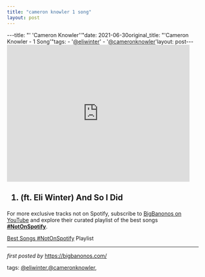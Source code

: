 ```yaml
---
title: "cameron knowler 1 song"
layout: post
---
```

---title: "' 'Cameron Knowler''"date: 2021-06-30original_title: "'Cameron Knowler  - 1 Song'"tags:  - '[@eliwinter](/tags/eliwinter/)'  - '[@cameronknowler](/tags/cameronknowler/)'layout: post---<iframe frameborder="0" height="360" src="https://youtube.com/embed/81tSWW01_yQ" width="480"></iframe><h2><ol><li>(ft. Eli Winter) And So I Did</li></ol></h2><!--Subscribe and Playlist Links--><div>    <p>For more exclusive tracks not on Spotify, subscribe to <a href="https://www.youtube.com/[@BigBanonos](/tags/BigBanonos/)" target="_blank">BigBanonos on YouTube</a> and explore their curated playlist of the best songs <strong>[#NotOnSpotify](/tags/NotOnSpotify/)</strong>.</p>    <p><a href="https://www.youtube.com/playlist?list=PLtuNtuTatqI0kFahUCbtbfenC_ET5O_tr" target="_blank">Best Songs [#NotOnSpotify](/tags/NotOnSpotify/) Playlist<br /></a></p></div><hr /><p><em>first posted by</em> <a href="https://bigbanonos.com/" rel="noopener" target="_new">https://bigbanonos.com/</a></p><p>tags: [@eliwinter](/tags/eliwinter/),[@cameronknowler](/tags/cameronknowler/),</p>